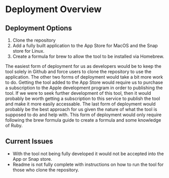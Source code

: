 # Deployment Overview

## Deployment Options

1. Clone the repository
2. Add a fully built application to the App Store for MacOS and the Snap store for Linux.
3. Create a formula for brew to allow the tool to be installed via Homebrew.

The easiest form of deployment for us as developers would be to keep the tool solely in Github and force users to clone the repository to use the application. The other two forms of deployment would take a bit more work to do. Getting the tool added to the App Store would require us to purchase a subscription to the Apple development program in order to publishing the tool. If we were to seek further development of this tool, then it would probably be worth getting a subscription to this service to publish the tool and make it more easily accessable. The last form of deployment would probably be the best approach for us given the nature of what the tool is supposed to do and help with. This form of deployment would only require following the brew formula guide to create a formula and some knowledge of Ruby.

## Current Issues

- With the tool not being fully developed it would not be accepted into the App or Snap store.
- Readme is not fully complete with instructions on how to run the tool for those who clone the repository.

